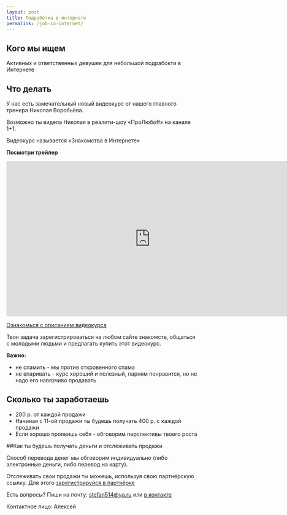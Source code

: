 ```yaml
---
layout: post
title: Подработка в интернете
permalink: /job-in-internet/
---
```


## Кого мы ищем

Активных и ответственных девушек для небольшой подрабокти в Интернете

## Что делать

У нас есть замечательный новый видеокурс от нашего главного тренера Николая Воробьёва.

Возможно ты видела Николая в реалити-шоу «ПроЛюбоff» на канале 1+1.

Видеокурс называется «Знакомства в Интернете»

**Посмотри трейлер**

<iframe width="750" height="405" src="https://www.youtube.com/embed/EKxbOerlbik?showinfo=0" frameborder="0" allowfullscreen></iframe>

[Ознакомься с описанием видеокурса](http://yaica.prorealnost.com/offer/videokurs-kak-poznakomitsya-s-devushkoi-v-internete-regprise)

Твоя задача зарегистрироваться на любом сайте знакомств, общаться с молодыми людьми и предлагать купить этот видеокурс.

**Важно:**  

* не спамить - мы против откровенного спама  
* не впаривать - курс хороший и полезный, парням понравится, но не надо его навязчиво продавать

## Сколько ты заработаешь

* 200 р. от каждой продажи  
* Начиная с 11-ой продажи ты будешь получать 400 р. с каждой продажи  
* Если хорошо проявишь себя - обговорим перспективы твоего роста

##Как ты будешь получать деньги и отслеживать продажи

Способ перевода денег мы обговорим индивидуально (либо электронные деньги, либо перевод на карту).

Отслеживать свои продажи ты можешь, используя свою партнёрскую ссылку. Для этого [зарегистрируйся в партнёрке](http://p.icoach.io/invite/e25667d0) 

Есть вопросы? Пиши на почту: stefan514@ya.ru или [в контакте](https://vk.com/id24240772)

Контактное лицо: Алексей